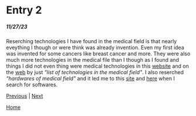 # Entry 2
##### 11/27/23

Reserching technologies I have found in the medical field is that nearly eveything I though or were think was already invention. Even my first idea was invented for some cancers like breast cancer and more. They were also much more technologies in the medical file than I though as I found and things I did not even thing were medical technologies in this [website](https://www.proclinical.com/blogs/2022-4/top-10-new-medical-technologies-2022) and on the [web](https://www.google.com/search?q=list+of+technology+of+medical+field&sca_esv=594974358&rlz=1CAJYDF_enUS1025&ei=wF2TZci1E46x5NoP-dyj0Ao&ved=0ahUKEwjIlZ-Kvr2DAxWOGFkFHXnuCKoQ4dUDCBE&uact=5&oq=list+of+technology+of+medical+field&gs_lp=Egxnd3Mtd2l6LXNlcnAiI2xpc3Qgb2YgdGVjaG5vbG9neSBvZiBtZWRpY2FsIGZpZWxkMggQIRigARjDBDIIECEYoAEYwwRIsQ1QAFjPDHAAeACQAQCYAXagAc4EqgEDNy4xuAEDyAEA-AEBwgIIEAAYCBgHGB7CAgoQABgIGAcYHhgPwgIIEAAYCBgeGA3CAgsQABiABBiKBRiGA8ICBhAAGAgYHuIDBBgAIEGIBgE&sclient=gws-wiz-serp&safe=active&ssui=on)
by just *"list of technologies in the medical field"*. I also reserched *"hardwares of medical field"* and it led me to this [site](https://www.futurehealthconcepts.com/blog/posts/10-pieces-of-medical-equipment-all-hospitals-need.html) and [here](https://www.netguru.com/blog/healthcare-software-types) when I search for softwares.


[Previous](entry01.md) | [Next](entry03.md)

[Home](../README.md)

